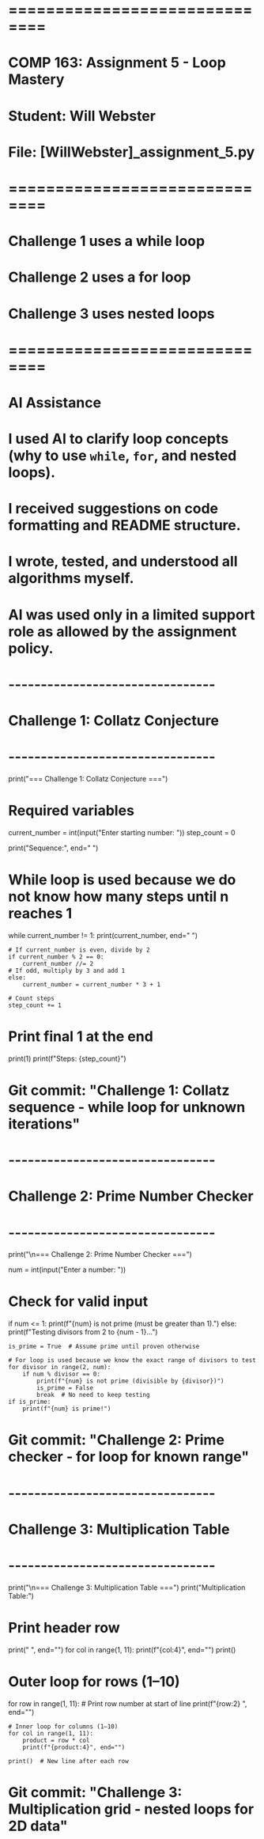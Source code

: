 # ==============================
# COMP 163: Assignment 5 - Loop Mastery
# Student: Will Webster
# File: [WillWebster]_assignment_5.py
# ==============================
# Challenge 1 uses a while loop
# Challenge 2 uses a for loop
# Challenge 3 uses nested loops
# ==============================
# AI Assistance
# I used AI to **clarify loop concepts** (why to use `while`, `for`, and nested loops).  
# I received suggestions on **code formatting and README structure**.  
# I wrote, tested, and understood all algorithms myself.  
# AI was used only in a **limited support role** as allowed by the assignment policy. 
# --------------------------------
# Challenge 1: Collatz Conjecture
# --------------------------------
print("=== Challenge 1: Collatz Conjecture ===")

# Required variables
current_number = int(input("Enter starting number: "))
step_count = 0

print("Sequence:", end=" ")

# While loop is used because we do not know how many steps until n reaches 1
while current_number != 1:
    print(current_number, end=" ")

    # If current_number is even, divide by 2
    if current_number % 2 == 0:
        current_number //= 2
    # If odd, multiply by 3 and add 1
    else:
        current_number = current_number * 3 + 1

    # Count steps
    step_count += 1

# Print final 1 at the end
print(1)
print(f"Steps: {step_count}")

# Git commit: "Challenge 1: Collatz sequence - while loop for unknown iterations"


# --------------------------------
# Challenge 2: Prime Number Checker
# --------------------------------
print("\n=== Challenge 2: Prime Number Checker ===")

num = int(input("Enter a number: "))

# Check for valid input
if num <= 1:
    print(f"{num} is not prime (must be greater than 1).")
else:
    print(f"Testing divisors from 2 to {num - 1}...")

    is_prime = True  # Assume prime until proven otherwise

    # For loop is used because we know the exact range of divisors to test
    for divisor in range(2, num):
        if num % divisor == 0:
            print(f"{num} is not prime (divisible by {divisor})")
            is_prime = False
            break  # No need to keep testing
    if is_prime:
        print(f"{num} is prime!")

# Git commit: "Challenge 2: Prime checker - for loop for known range"


# --------------------------------
# Challenge 3: Multiplication Table
# --------------------------------
print("\n=== Challenge 3: Multiplication Table ===")
print("Multiplication Table:")

# Print header row
print("    ", end="")
for col in range(1, 11):
    print(f"{col:4}", end="")
print()

# Outer loop for rows (1–10)
for row in range(1, 11):
    # Print row number at start of line
    print(f"{row:2} ", end="")

    # Inner loop for columns (1–10)
    for col in range(1, 11):
        product = row * col
        print(f"{product:4}", end="")

    print()  # New line after each row

# Git commit: "Challenge 3: Multiplication grid - nested loops for 2D data"
